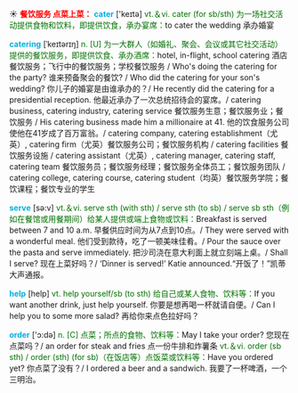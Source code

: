 ☀ <font color="red">**餐饮服务 点菜上菜：**</font>
<font color="sky blue">**cater**</font> ['keɪtə] 
<font color="rgb(227, 108, 9)">vt.＆vi. cater (for sb/sth) 为一场社交活动提供食物和饮料，即提供饮食，承办宴席：</font>to cater the wedding 承办婚宴
           
<font color="sky blue">**catering**</font> [ˈkeɪtərɪŋ]
<font color="rgb(227, 108, 9)">n. [U] 为一大群人（如婚礼、聚会、会议或其它社交活动）提供的餐饮服务，即提供饮食、承办酒席：</font>hotel, in-flight, school catering 酒店餐饮服务；飞行中的餐饮服务；学校餐饮服务 / Who's doing the catering for the party? 谁来预备聚会的餐饮? / Who did the catering for your son's wedding? 你儿子的婚宴是由谁承办的？/ He recently did the catering for a presidential reception. 他最近承办了一次总统招待会的宴席。/ catering business, catering industry, catering service 餐饮服务生意；餐饮服务业；餐饮服务 / His catering business made him a millionaire at 41. 他的饮食服务公司使他在41岁成了百万富翁。/ catering company, catering establishment（尤英）, catering firm（尤英）餐饮服务公司；餐饮服务机构 / catering facilities 餐饮服务设施 / catering assistant（尤英）, catering manager, catering staff, catering team 餐饮服务员；餐饮服务经理；餐饮服务全体员工；餐饮服务团队 / catering college, catering course, catering student（均英）餐饮服务学院；餐饮课程；餐饮专业的学生

<font color="sky blue">**serve**</font> [sə:v] 
<font color="rgb(227, 108, 9)">vt.＆vi. serve sth (with sth) / serve sth (to sb) / serve sb sth（例如在餐馆或用餐期间）给某人提供或端上食物或饮料：</font>Breakfast is served between 7 and 10 a.m. 早餐供应时间为从7点到10点。/ They were served with a wonderful meal. 他们受到款待，吃了一顿美味佳肴。/ Pour the sauce over the pasta and serve immediately. 把沙司浇在意大利面上就立刻端上桌。/ Shall I serve? 现在上菜好吗？/ ‘Dinner is served!’ Katie announced.“开饭了！”凯蒂大声通报。

<font color="sky blue">**help**</font> [help] 
<font color="rgb(227, 108, 9)">vt. help yourself/sb (to sth) 给自己或某人食物、饮料等：</font>If you want another drink, just help yourself. 你要是想再喝一杯就请自便。/ Can I help you to some more salad? 再给你来点色拉好吗？

<font color="sky blue">**order**</font> ['ɔ:də] 
<font color="rgb(227, 108, 9)">n. [C] 点菜；所点的食物、饮料等：</font>May I take your order? 您现在点菜吗？/ an order for steak and fries 点一份牛排和炸薯条 <font color="rgb(227, 108, 9)">vt.＆vi. order (sb sth) / order (sth) (for sb)（在饭店等）点饭菜或饮料等：</font>Have you ordered yet? 你点菜了没有？/ I ordered a beer and a sandwich. 我要了一杯啤酒，一个三明治。
